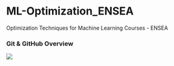 # ML-Optimization_ENSEA
Optimization Techniques for Machine Learning Courses - ENSEA


### Git & GitHub Overview
![](./0.Miscellaneous/Gradient.gif)
